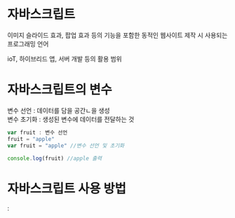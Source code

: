 # 자바스크립트  
이미지 슬라이드 효과, 팝업 효과 등의 기능을 포함한 동적인 웹사이트 제작 시 사용되는 프로그래밍 언어  

ioT, 하이브리드 앱, 서버 개발 등의 활용 범위  

# 자바스크립트의 변수  

변수 선언 : 데이터를 담을 공간ㄴ을 생성  
변수 초기화 : 생성된 변수에 데이터를 전달하는 것  

```js
var fruit : 변수 선언
fruit = "apple"
var fruit = "apple" //변수 선언 및 초기화

console.log(fruit) //apple 출력  
```  

# 자바스크립트 사용 방법  
: <script> 태그 안에 src의 속성값으로 js 파일을 입력 후 html 파일과 연동  
```html
<body>
  <script src = "index.js"></script>
</body>
```  
  
# 자바스크립트 데이터 타입  
![image](https://user-images.githubusercontent.com/74280650/124713286-51995580-df3b-11eb-8eab-b8f50e3a6140.png)  
  
**함수**  

```c
var sum = function(num1, num2){ // 함수 정의 1
    return num1 + num2
}

document.write(sum(10, 20)); // 함수 호출 1

function mul(num3, num4){ // 함수 정의 2
    return num3 * num4
}

document.write(mul(3, 4)); // 함수 호출 2
}
```
**객체**  
```  
var student = {
  name: "inkwon", #데이터
  age: 20, 
  skills: {"자바스크립트", "HTML"],
  sum: function(num1, num2) { return num1 + num2; }
}
```

**undifined**  
```var unde;``` : 변수 안에 데이터를 입력하지 않은 상태 (데이터가 없는 것)  
```var empty = null;``` : 개발자가 임의로 변수 안에 빈 데이터를 삽입한 상태 (빈 데이터를 지정한 것)  
  
# 자바스크립의 프로퍼티와 메서드  
  
  str1.length = 문자열 길이
  str1.charAt() = 문자 H 추출
  str1.split(" "); = 공백 기준으로 문자 나눈 후 배열 [Hello, World]로 출력  
  
  array.length = 데이터 개수  
  array.push() = 배열 뒤에 데이터 삽입  
  array.unshift() = 배열 앞에 데이터 삽입  
  array.pop() = 배열 뒤의 데이터 제거  
  array.shift() = 배열 앞의 데이터 제거    
  array.charAt() = 문자열 객체의 n번째 문자를 추출  
  
  math.abs() = 절대값  
  math.ceil() = 올림  
  math.floor() = 내림  
  math.random() = 임의의 숫자 출력  
  
  parseInt() : 문자를 정수 형태로 변환  
  parseFloat() : 문자를 실수 형태로 변환  
 
# 연산자  
  **산술 연산자** (+, -, *, /, %)  
  **증감 연산자** (전위, 후위 연산자)  
  **비교 연산자**  
  ==, ===(데이터 타입과 값이 같다), !== (값이 같지 않다)  
  **논리 연산자** (&&, ||)  
  
# DOM (Document Object Model)  
  : 객체 지향 모델로써 구조화된 문서를 표현하는 형식  
  : 프로그래밍 언어가 문서 구조, 스타일, 내용 등을 변경할 수 있도록 함   
  
  HTML DOM : HTML 문서를 위한 DOM 모델 (이외 Core DOM, XML DOM이 있음)  
           : 모든 HTML요소는 HTML DOM을 통해 접근 가능  
           : DOM은 프로그래밍 언어와 독립적임
           : 주로 자바스크립트를 사용하지만, DOM의 구현은 어떠한 언어에서도 가능함
  
  **Document 객체는 웹 페이지를 의미한다. 웹 페이지에 존재하는 HTML 요소에 접근하고자 할 때는  
  반드시 Document 객체부터 시작해야한다.**   
  **또한 DOM은 HTML문서를 받아서, 그 안의 태그들을 트리구조로 바꾸어 동작한다.**  
  
  
  ### **Document 메소드**  
  : HTML요소와 관련된 작업을 도와주는 다양한 메소드 제공  
  - HTML 요소의 선택  
  ![image](https://user-images.githubusercontent.com/74280650/124739275-a9908600-df54-11eb-9069-0464d3d4fcd9.png)  
  - HTML 요소의 생성  
  ![image](https://user-images.githubusercontent.com/74280650/124739515-e3fa2300-df54-11eb-95ab-37228fa2a06b.png)  
  - HTML 이벤트 핸들러 추가  
  요소.onclick = function(){} : 마우스 클릭 이벤트와 연결될 이벤트 핸들러  
  ```str innerHTML = "요소의 내용을 바꿉니다" ///선택된 요소의 내용을 변경```
  - HTML 객체의 선택  
  
# Node 객체  
  노드 : HTML DOM에서 정보를 저장하는 계층적 단위  
  노드 트리는 노드들의 집합으로, 노드 간의 관계를 나타냄
  
  자바스크립트에서는 HTML DOM을 이용하여 노드 트리에 포함된 모든 노드에 접근 가능  
  노드 트리의 모든 노드는 서로 계층적 관계를 맺고 있음  
  
```html
  
```
  
  
  
  
  
  
  
  
  
  

  

  
  
  
  
  
  
  
  
  
  
  
  
  
  
  
  
  
<스터디 진행 방식>   **(스터디 시작 날짜부터 진행)**
**1. 매주 2회 이상 학습한 내용을 블로그에 공유**

      - 블로그 포스트 후 각자 속해 있는 디스코드 방 (마이블로그1, 2)에 올립니다.

      - 내용은 IT분야 내용이면 어떤 것이든 좋습니다.

      -  10 ~ 15분 정도의 **충분한**:exclamation:읽기 분량으로 요약 작성해야 합니다. 

**2. 다른 분들이 올린 블로그를 읽고 댓글 남기기** 

     - 각자 속한 방에서 다른 분들이 올린 블로그 내용을 읽고 피드백이나 댓글을 남깁니다.

     - :exclamation:다른 분들이 올린 블로그 글들을 **모두** 읽어주셔야 합니다.:exclamation:

**3. 활동 내용을 구글 스프레드시트에 기록합니다.**
    https://docs.google.com/spreadsheets/d/1o1A6kSHoI3N3m9CukzXuFig_KfiAX5KjJl6eour6VBo/edit?usp=sharing <- 해당 링크를 클릭해주세요
  














